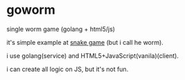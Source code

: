 # goworm
single worm game (golang + html5/js)

it's simple example at [snake game](https://en.wikipedia.org/wiki/Snake_(video_game_genre)) (but i call he worm).

i use golang(service) and HTML5+JavaScript(vanila)(client).

i can create all logic on JS, but it's not fun.

